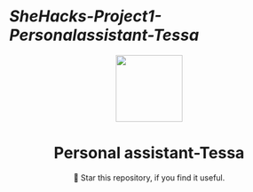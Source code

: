# ***SheHacks-Project1-Personalassistant-Tessa***
<p align="center">
 <img width="120px" src="https://user-images.githubusercontent.com/84260242/134179743-4d2570d5-cf32-4b29-bcc7-4ffe110ab0c8.png" />
</p>

<h1 align="center">Personal assistant-Tessa</h1>

<p align="center"> 🌟 Star this repository, if you find it useful.</p> 
<div align="center">
</div>

<br />
